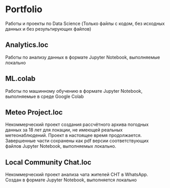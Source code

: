 # Portfolio
Работы и проекты по Data Science
(Только файлы с кодом, без исходных данных и без результирующих файлов)

## Analytics.loc
Работы по анализу данных в формате Jupyter Notebook, выполняемые локально

## ML.colab
Работы по машинному обучению в формате Jupyter Notebook, выполняемые в среде Google Colab

## Meteo Project.loc
Некоммерческий проект создания рассчётного архива погодных данных за 18 лет для локации, не имеющей реальных метеонаблюдений.
Проект в настоящее время продолжается. Завершенные части сохранены как pdf версии соответствующих файлов Jupyter Notebook, выполняемых локально.

## Local Community Chat.loc
Некоммерческий проект анализа чата жителей СНТ в WhatsApp. Создан в формате Jupyter Notebook, выполняется локально 

